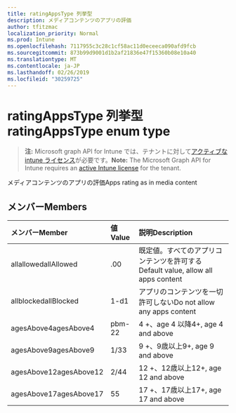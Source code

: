 ```yaml
---
title: ratingAppsType 列挙型
description: メディアコンテンツのアプリの評価
author: tfitzmac
localization_priority: Normal
ms.prod: Intune
ms.openlocfilehash: 7117955c3c28c1cf58ac11d0eceeca090afd9fcb
ms.sourcegitcommit: 873b99d9001d1b2af21836e47f15360b08e10a40
ms.translationtype: MT
ms.contentlocale: ja-JP
ms.lasthandoff: 02/26/2019
ms.locfileid: "30259725"
---
```

# <a name="ratingappstype-enum-type"></a><span data-ttu-id="2b4c2-103">ratingAppsType 列挙型</span><span class="sxs-lookup"><span data-stu-id="2b4c2-103">ratingAppsType enum type</span></span>

> <span data-ttu-id="2b4c2-104">**注:** Microsoft graph API for Intune では、テナントに対して[アクティブな intune ライセンス](https://go.microsoft.com/fwlink/?linkid=839381)が必要です。</span><span class="sxs-lookup"><span data-stu-id="2b4c2-104">**Note:** The Microsoft Graph API for Intune requires an [active Intune license](https://go.microsoft.com/fwlink/?linkid=839381) for the tenant.</span></span>

<span data-ttu-id="2b4c2-105">メディアコンテンツのアプリの評価</span><span class="sxs-lookup"><span data-stu-id="2b4c2-105">Apps rating as in media content</span></span>

## <a name="members"></a><span data-ttu-id="2b4c2-106">メンバー</span><span class="sxs-lookup"><span data-stu-id="2b4c2-106">Members</span></span>
|<span data-ttu-id="2b4c2-107">メンバー</span><span class="sxs-lookup"><span data-stu-id="2b4c2-107">Member</span></span>|<span data-ttu-id="2b4c2-108">値</span><span class="sxs-lookup"><span data-stu-id="2b4c2-108">Value</span></span>|<span data-ttu-id="2b4c2-109">説明</span><span class="sxs-lookup"><span data-stu-id="2b4c2-109">Description</span></span>|
|:---|:---|:---|
|<span data-ttu-id="2b4c2-110">allallowed</span><span class="sxs-lookup"><span data-stu-id="2b4c2-110">allAllowed</span></span>|<span data-ttu-id="2b4c2-111">.0</span><span class="sxs-lookup"><span data-stu-id="2b4c2-111">0</span></span>|<span data-ttu-id="2b4c2-112">既定値。すべてのアプリコンテンツを許可する</span><span class="sxs-lookup"><span data-stu-id="2b4c2-112">Default value, allow all apps content</span></span>|
|<span data-ttu-id="2b4c2-113">allblocked</span><span class="sxs-lookup"><span data-stu-id="2b4c2-113">allBlocked</span></span>|<span data-ttu-id="2b4c2-114">1-d</span><span class="sxs-lookup"><span data-stu-id="2b4c2-114">1</span></span>|<span data-ttu-id="2b4c2-115">アプリのコンテンツを一切許可しない</span><span class="sxs-lookup"><span data-stu-id="2b4c2-115">Do not allow any apps content</span></span>|
|<span data-ttu-id="2b4c2-116">agesAbove4</span><span class="sxs-lookup"><span data-stu-id="2b4c2-116">agesAbove4</span></span>|<span data-ttu-id="2b4c2-117">pbm-2</span><span class="sxs-lookup"><span data-stu-id="2b4c2-117">2</span></span>|<span data-ttu-id="2b4c2-118">4 +、age 4 以降</span><span class="sxs-lookup"><span data-stu-id="2b4c2-118">4+, age 4 and above</span></span>|
|<span data-ttu-id="2b4c2-119">agesAbove9</span><span class="sxs-lookup"><span data-stu-id="2b4c2-119">agesAbove9</span></span>|<span data-ttu-id="2b4c2-120">1/3</span><span class="sxs-lookup"><span data-stu-id="2b4c2-120">3</span></span>|<span data-ttu-id="2b4c2-121">9 +、9歳以上</span><span class="sxs-lookup"><span data-stu-id="2b4c2-121">9+, age 9 and above</span></span>|
|<span data-ttu-id="2b4c2-122">agesAbove12</span><span class="sxs-lookup"><span data-stu-id="2b4c2-122">agesAbove12</span></span>|<span data-ttu-id="2b4c2-123">2/4</span><span class="sxs-lookup"><span data-stu-id="2b4c2-123">4</span></span>|<span data-ttu-id="2b4c2-124">12 +、12歳以上</span><span class="sxs-lookup"><span data-stu-id="2b4c2-124">12+, age 12 and above</span></span> |
|<span data-ttu-id="2b4c2-125">agesAbove17</span><span class="sxs-lookup"><span data-stu-id="2b4c2-125">agesAbove17</span></span>|<span data-ttu-id="2b4c2-126">5</span><span class="sxs-lookup"><span data-stu-id="2b4c2-126">5</span></span>|<span data-ttu-id="2b4c2-127">17 +、17歳以上</span><span class="sxs-lookup"><span data-stu-id="2b4c2-127">17+, age 17 and above</span></span>|



